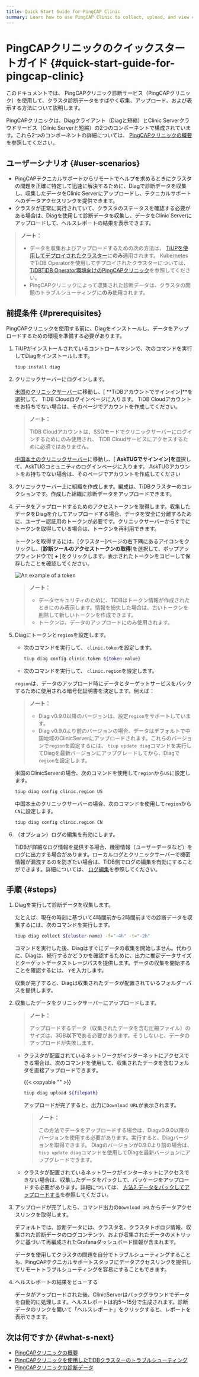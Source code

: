```yaml
---
title: Quick Start Guide for PingCAP Clinic
summary: Learn how to use PingCAP Clinic to collect, upload, and view cluster diagnosis data quickly.
---
```


# PingCAPクリニックのクイックスタートガイド {#quick-start-guide-for-pingcap-clinic}

このドキュメントでは、 PingCAPクリニック診断サービス（PingCAPクリニック）を使用して、クラスタ診断データをすばやく収集、アップロード、および表示する方法について説明します。

PingCAPクリニックは、Diagクライアント（Diagと短縮）とClinic Serverクラウドサービス（Clinic Serverと短縮）の2つのコンポーネントで構成されています。これら2つのコンポーネントの詳細については、 [PingCAPクリニックの概要](/clinic/clinic-introduction.md)を参照してください。

## ユーザーシナリオ {#user-scenarios}

-   PingCAPテクニカルサポートからリモートでヘルプを求めるときにクラスタの問題を正確に特定して迅速に解決するために、Diagで診断データを収集し、収集したデータをClinic Serverにアップロードし、テクニカルサポートへのデータアクセスリンクを提供できます。
-   クラスタが正常に実行されていて、クラスタのステータスを確認する必要がある場合は、Diagを使用して診断データを収集し、データをClinic Serverにアップロードして、ヘルスレポートの結果を表示できます。

> **ノート：**
>
> -   データを収集およびアップロードするための次の方法は、 [TiUPを使用してデプロイされたクラスター](/production-deployment-using-tiup.md)に**のみ**適用されます。 KubernetesでTiDB Operatorを使用してデプロイされたクラスターについては、 [TiDBTiDB Operator環境向けのPingCAPクリニック](https://docs.pingcap.com/tidb-in-kubernetes/stable/clinic-user-guide)を参照してください。
> -   PingCAPクリニックによって収集された診断データは、クラスタの問題のトラブルシューティングに**のみ**使用されます。

## 前提条件 {#prerequisites}

PingCAPクリニックを使用する前に、Diagをインストールし、データをアップロードするための環境を準備する必要があります。

1.  TiUPがインストールされているコントロールマシンで、次のコマンドを実行してDiagをインストールします。

    ```bash
    tiup install diag
    ```

2.  クリニックサーバーにログインします。

    <SimpleTab>
     <div label="Clinic Server in the US">

    [米国のクリニックサーバー](https://clinic.pingcap.com)に移動し、[ **TiDBアカウントでサインイン]**を選択して、 TiDB Cloudログインページに入ります。 TiDB Cloudアカウントをお持ちでない場合は、そのページでアカウントを作成してください。

    > **ノート：**
    >
    > TiDB Cloudアカウントは、SSOモードでクリニックサーバーにログインするためにのみ使用され、 TiDB Cloudサービスにアクセスするために必須ではありません。

    </div>

    <div label="Clinic Server in the Chinese mainland">

    [中国本土のクリニックサーバー](https://clinic.pingcap.com.cn)に移動し、[ **AskTUGでサインイン]を**選択して、AskTUGコミュニティのログインページに入ります。 AskTUGアカウントをお持ちでない場合は、そのページでアカウントを作成してください

    </div>
     </SimpleTab>

3.  クリニックサーバー上に組織を作成します。編成は、TiDBクラスターのコレクションです。作成した組織に診断データをアップロードできます。

4.  データをアップロードするためのアクセストークンを取得します。収集したデータをDiagを介してアップロードする場合、データを安全に分離するために、ユーザー認証用のトークンが必要です。クリニックサーバーからすでにトークンを取得している場合は、トークンを再利用できます。

    トークンを取得するには、[クラスター]ページの右下隅にあるアイコンをクリックし、[**診断ツールのアクセストークンの取得**]を選択して、ポップアップウィンドウで[ <strong>+</strong> ]をクリックします。表示されたトークンをコピーして保存したことを確認してください。

    ![An example of a token](/media/clinic-get-token.png)

    > **ノート：**
    >
    > -   データセキュリティのために、TiDBはトークン情報が作成されたときにのみ表示します。情報を紛失した場合は、古いトークンを削除して新しいトークンを作成できます。
    > -   トークンは、データのアップロードにのみ使用されます。

5.  Diagにトークンと`region`を設定します。

    -   次のコマンドを実行して、 `clinic.token`を設定します。

        ```bash
        tiup diag config clinic.token ${token-value}
        ```

    -   次のコマンドを実行して、 `clinic.region`を設定します。

    `region`は、データのアップロード時にデータとターゲットサービスをパックするために使用される暗号化証明書を決定します。例えば：

    > **ノート：**
    >
    > -   Diag v0.9.0以降のバージョンは、設定`region`をサポートしています。
    > -   Diag v0.9.0より前のバージョンの場合、データはデフォルトで中国地域のClinicServerにアップロードされます。これらのバージョンで`region`を設定するには、 `tiup update diag`コマンドを実行してDiagを最新バージョンにアップグレードしてから、Diagで`region`を設定します。

    <SimpleTab>
     <div label="Clinic Server in the US">

    米国のClinicServerの場合、次のコマンドを使用して`region`から`US`に設定します。

    ```bash
    tiup diag config clinic.region US
    ```

    </div>
     <div label="Clinic Server in the Chinese mainland">

    中国本土のクリニックサーバーの場合、次のコマンドを使用して`region`から`CN`に設定します。

    ```bash
    tiup diag config clinic.region CN
    ```

    </div>

    </SimpleTab>

6.  （オプション）ログの編集を有効にします。

    TiDBが詳細なログ情報を提供する場合、機密情報（ユーザーデータなど）をログに出力する場合があります。ローカルログとクリニックサーバーで機密情報が漏洩するのを防ぎたい場合は、TiDB側でログの編集を有効にすることができます。詳細については、 [ログ編集](/log-redaction.md#log-redaction-in-tidb-side)を参照してください。

## 手順 {#steps}

1.  Diagを実行して診断データを収集します。

    たとえば、現在の時刻に基づいて4時間前から2時間前までの診断データを収集するには、次のコマンドを実行します。

    ```bash
    tiup diag collect ${cluster-name} -f="-4h" -t="-2h"
    ```

    コマンドを実行した後、Diagはすぐにデータの収集を開始しません。代わりに、Diagは、続行するかどうかを確認するために、出力に推定データサイズとターゲットデータストレージパスを提供します。データの収集を開始することを確認するには、 `Y`を入力します。

    収集が完了すると、Diagは収集されたデータが配置されているフォルダーパスを提供します。

2.  収集したデータをクリニックサーバーにアップロードします。

    > **ノート：**
    >
    > アップロードするデータ（収集されたデータを含む圧縮ファイル）のサイズは、3GB**以下で**ある必要があります。そうしないと、データのアップロードが失敗します。

    -   クラスタが配置されているネットワークがインターネットにアクセスできる場合は、次のコマンドを使用して、収集されたデータを含むフォルダを直接アップロードできます。

        {{< copyable "" >}}

        ```bash
        tiup diag upload ${filepath}
        ```

        アップロードが完了すると、出力に`Download URL`が表示されます。

        > **ノート：**
        >
        > この方法でデータをアップロードする場合は、Diagv0.9.0以降のバージョンを使用する必要があります。実行すると、Diagバージョンを取得できます。 Diagのバージョンが0.9.0より前の場合は、 `tiup update diag`コマンドを使用してDiagを最新バージョンにアップグレードできます。

    -   クラスタが配置されているネットワークがインターネットにアクセスできない場合は、収集したデータをパックして、パッケージをアップロードする必要があります。詳細については、 [方法2.データをパックしてアップロードする](/clinic/clinic-user-guide-for-tiup.md#method-2-pack-and-upload-data)を参照してください。

3.  アップロードが完了したら、コマンド出力の`Download URL`からデータアクセスリンクを取得します。

    デフォルトでは、診断データには、クラスタ名、クラスタトポロジ情報、収集された診断データのログコンテンツ、および収集されたデータのメトリックに基づいて再編成されたGrafanaダッシュボード情報が含まれます。

    データを使用してクラスタの問題を自分でトラブルシューティングすることも、PingCAPテクニカルサポートスタッフにデータアクセスリンクを提供してリモートトラブルシューティングを容易にすることもできます。

4.  ヘルスレポートの結果をビューする

    データがアップロードされた後、ClinicServerはバックグラウンドでデータを自動的に処理します。ヘルスレポートは約5〜15分で生成されます。診断データのリンクを開いて「ヘルスレポート」をクリックすると、レポートを表示できます。

## 次は何ですか {#what-s-next}

-   [PingCAPクリニックの概要](/clinic/clinic-introduction.md)
-   [PingCAPクリニックを使用したTiDBクラスターのトラブルシューティング](/clinic/clinic-user-guide-for-tiup.md)
-   [PingCAPクリニックの診断データ](/clinic/clinic-data-instruction-for-tiup.md)
